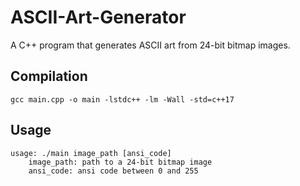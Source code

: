 # ASCII-Art-Generator
A C++ program that generates ASCII art from 24-bit bitmap images.

## Compilation
	gcc main.cpp -o main -lstdc++ -lm -Wall -std=c++17	

## Usage
	usage: ./main image_path [ansi_code]
		image_path: path to a 24-bit bitmap image
		ansi_code: ansi code between 0 and 255
